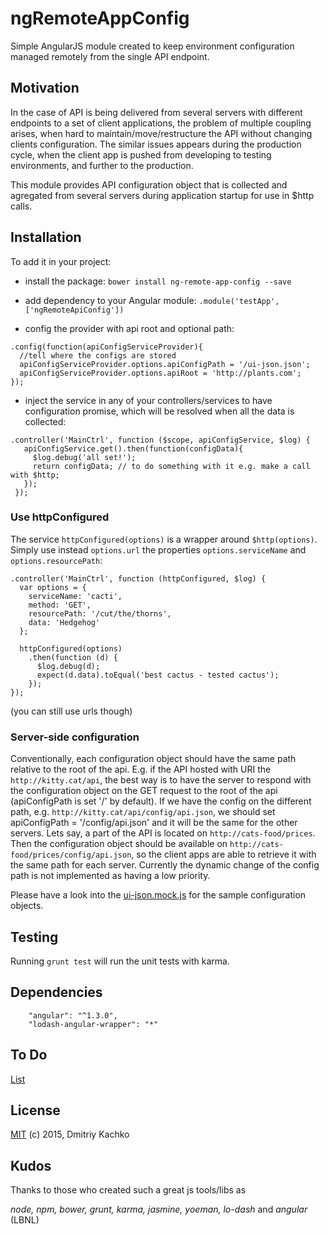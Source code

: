 # ngRemoteAppConfig 

Simple AngularJS module created to keep environment configuration managed remotely from the single API endpoint.

## Motivation

In the case of API is being delivered from several servers with different endpoints to a set of client applications,
the problem of multiple coupling arises, when hard to maintain/move/restructure the API without changing clients configuration.
The similar issues appears during the production cycle, when the client app is pushed from developing to testing environments,
and further to the production.

This module provides API configuration object that is collected and agregated from several servers during application 
startup for use in $http calls.

## Installation

To add it in your project:

- install the package: `bower install ng-remote-app-config --save`

- add dependency to your Angular module: `.module('testApp', ['ngRemoteApiConfig'])`

- config the provider with api root and optional path:

```
.config(function(apiConfigServiceProvider){
  //tell where the configs are stored
  apiConfigServiceProvider.options.apiConfigPath = '/ui-json.json';
  apiConfigServiceProvider.options.apiRoot = 'http://plants.com';
});
```
 
- inject the service in any of your controllers/services to have configuration promise, which will be resolved when all 
the data is collected: 
```
.controller('MainCtrl', function ($scope, apiConfigService, $log) {
   apiConfigService.get().then(function(configData){
     $log.debug('all set!');
     return configData; // to do something with it e.g. make a call with $http;
   });
 });
```

### Use httpConfigured

The service `httpConfigured(options)` is a wrapper around `$http(options)`. Simply use instead `options.url`
 the properties `options.serviceName` and `options.resourcePath`:
```
.controller('MainCtrl', function (httpConfigured, $log) {
  var options = {
    serviceName: 'cacti',
    method: 'GET',
    resourcePath: '/cut/the/thorns',
    data: 'Hedgehog' 
  };
   
  httpConfigured(options)
    .then(function (d) {
      $log.debug(d);
      expect(d.data).toEqual('best cactus - tested cactus'); 
    });
});
```
(you can still use urls though)

### Server-side configuration

Conventionally, each configuration object should have the same path relative to the root of the api. E.g. if the API hosted with URI 
the `http://kitty.cat/api`, the best way is to have the server to respond with the configuration object on the GET request
to the root of the api (apiConfigPath is set '/' by default). If we have the config on the different path, e.g. 
`http://kitty.cat/api/config/api.json`, we should set apiConfigPath = '/config/api.json' and it will be the same for the
other servers. Lets say, a part of the API is located on `http://cats-food/prices`. Then the configuration object should be 
available on `http://cats-food/prices/config/api.json`, so the client apps are able to retrieve it with the 
same path for each server. Currently the dynamic change of the config path is not implemented as having a low priority.
 
Please have a look into the [ui-json.mock.js](test/mock/ui-json.mock.js) for the sample configuration objects.

## Testing

Running `grunt test` will run the unit tests with karma.

## Dependencies
```
    "angular": "^1.3.0",
    "lodash-angular-wrapper": "*"
```

## To Do 

[List](TODO.md)

## License

[MIT](https://opensource.org/licenses/MIT) (c) 2015, Dmitriy Kachko

## Kudos 
Thanks to those who created such a great js tools/libs as

_node, npm, bower, grunt, karma, jasmine, yoeman, lo-dash_ and _angular_ (LBNL)




